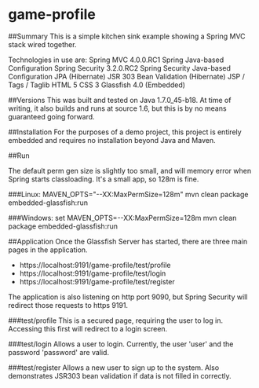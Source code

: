 game-profile
============

##Summary
This is a simple kitchen sink example showing a Spring MVC stack wired together.

Technologies in use are:
Spring MVC 4.0.0.RC1
Spring Java-based Configuration
Spring Security 3.2.0.RC2
Spring Security Java-based Configuration
JPA (Hibernate)
JSR 303 Bean Validation (Hibernate)
JSP / Tags / Taglib
HTML 5
CSS 3
Glassfish 4.0 (Embedded)

##Versions
This was built and tested on Java 1.7.0_45-b18. At time of writing, it also builds and runs at source 1.6, but this is by no means guaranteed going forward.

##Installation
For the purposes of a demo project, this project is entirely embedded and requires no installation beyond Java and Maven.

##Run

The default perm gen size is slightly too small, and will memory error when Spring starts classloading. It's a small app, so 128m is fine.

###Linux:
MAVEN_OPTS="--XX:MaxPermSize=128m" mvn clean package embedded-glassfish:run

###Windows:
set MAVEN_OPTS=--XX:MaxPermSize=128m
mvn clean package embedded-glassfish:run

##Application
Once the Glassfish Server has started, there are three main pages in the application.

* https://localhost:9191/game-profile/test/profile
* https://localhost:9191/game-profile/test/login
* https://localhost:9191/game-profile/test/register

The application is also listening on http port 9090, but Spring Security will redirect those requests to https 9191.

###test/profile
This is a secured page, requiring the user to log in. Accessing this first will redirect to a login screen.

###test/login
Allows a user to login. Currently, the user 'user' and the password 'password' are valid.

###test/register
Allows a new user to sign up to the system. Also demonstrates JSR303 bean validation if data is not filled in correctly.
